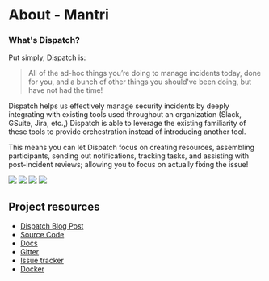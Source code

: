 # About - Mantri

### What's Dispatch?

Put simply, Dispatch is:

> All of the ad-hoc things you’re doing to manage incidents today, done for you, and a bunch of other things you should've been doing, but have not had the time!

Dispatch helps us effectively manage security incidents by deeply integrating with existing tools used throughout an organization \(Slack, GSuite, Jira, etc.,\) Dispatch is able to leverage the existing familiarity of these tools to provide orchestration instead of introducing another tool.

This means you can let Dispatch focus on creating resources, assembling participants, sending out notifications, tracking tasks, and assisting with post-incident reviews; allowing you to focus on actually fixing the issue!

 ![](https://github.com/Netflix/dispatch/raw/master/docs/images/screenshots/thumb-1.png) ![](https://github.com/Netflix/dispatch/raw/master/docs/images/screenshots/thumb-2.png) ![](https://github.com/Netflix/dispatch/raw/master/docs/images/screenshots/thumb-3.png) ![](https://github.com/Netflix/dispatch/raw/master/docs/images/screenshots/thumb-4.png)

## Project resources

* [Dispatch Blog Post](https://medium.com/@NetflixTechBlog/introducing-dispatch-da4b8a2a8072)
* [Source Code](https://github.com/netflix/dispatch)
* [Docs](https://hawkins.gitbook.io/dispatch/)
* [Gitter](https://gitter.im/netflix-dispatch/community)
* [Issue tracker](https://github.com/netflix/dispatch/issues)
* [Docker](https://github.com/Netflix/dispatch-docker)
